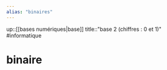 ```yaml
---
alias: "binaires"
---
```

up::[[bases numériques|base]]
title::"base 2 (chiffres : $0$ et $1$)"
#informatique 
# binaire
